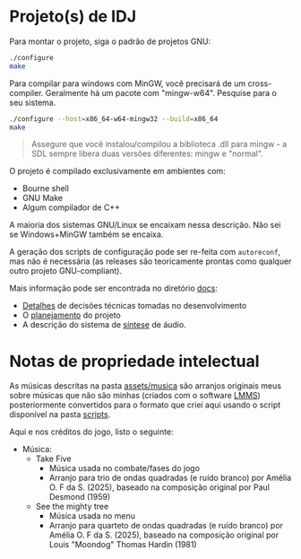 # Projeto(s) de IDJ

Para montar o projeto, siga o padrão de projetos GNU:

```sh
./configure
make
```

Para compilar para windows com MinGW, você precisará de um cross-compiler. Geralmente há um pacote com "mingw-w64". Pesquise para o seu sistema.

```sh
./configure --host=x86_64-w64-mingw32 --build=x86_64
make
```

> Assegure que você instalou/compilou a biblioteca .dll para mingw - a SDL sempre libera duas versões diferentes: mingw e "normal".

O projeto é compilado exclusivamente em ambientes com:
- Bourne shell
- GNU Make
- Algum compilador de C++

A maioria dos sistemas GNU/Linux se encaixam nessa descrição. Não sei se Windows+MinGW também se encaixa.

A geração dos scripts de configuração pode ser re-feita com `autoreconf`, mas não é necessária (as releases são teoricamente prontas como qualquer outro projeto GNU-compliant).

Mais informação pode ser encontrada no diretório [docs](./docs/):
- [Detalhes](./docs/DetalhesTecnicos.md) de decisões técnicas tomadas no desenvolvimento
- O [planejamento](./docs/Planejamento.md) do projeto
- A descrição do sistema de [síntese](./docs/Synth.md) de áudio.

# Notas de propriedade intelectual

As músicas descritas na pasta [assets/musica](./assets/musica/) são arranjos originais meus sobre músicas que não são minhas (criados com o software [LMMS](https://lmms.io/)) posteriormente convertidos para o formato que criei aqui usando o script disponível na pasta [scripts](./scripts/midi_to_smidi.py).

Aqui e nos créditos do jogo, listo o seguinte:

- Música:
    - Take Five
        - Música usada no combate/fases do jogo
        - Arranjo para trio de ondas quadradas (e ruído branco) por Amélia O. F da S. (2025), baseado na composição original por Paul Desmond (1959)
    - See the mighty tree
        - Música usada no menu
        - Arranjo para quarteto de ondas quadradas (e ruído branco) por Amélia O. F da S. (2025), baseado na composição original por Louis "Moondog" Thomas Hardin (1981)